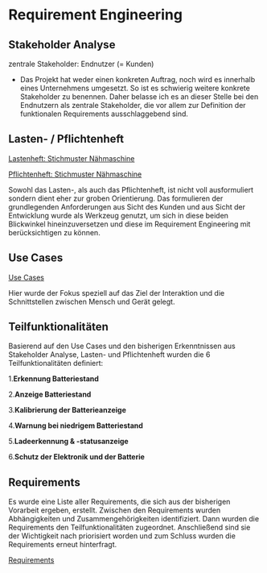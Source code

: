 # Requirement Engineering

## Stakeholder Analyse

zentrale Stakeholder: Endnutzer (= Kunden)

* Das Projekt hat weder einen konkreten Auftrag, noch wird es innerhalb eines Unternehmens umgesetzt. So ist es
  schwierig weitere konkrete Stakeholder zu benennen. Daher belasse ich es an dieser Stelle bei den Endnutzern als
  zentrale Stakeholder, die vor allem zur Definition der funktionalen Requirements ausschlaggebend sind.

## Lasten- / Pflichtenheft

[Lastenheft:  Stichmuster Nähmaschine](docs/referenced/Requirement_Engineering/Lastenheft.md)

[Pflichtenheft: Stichmuster Nähmaschine](/Requirement_Engineering/Pflichtenheft.md)

Sowohl das Lasten-, als auch das Pflichtenheft, ist nicht voll ausformuliert sondern dient eher zur groben Orientierung.
Das formulieren der grundlegenden Anforderungen aus Sicht des Kunden und aus Sicht der Entwicklung wurde als Werkzeug
genutzt, um sich in diese beiden Blickwinkel hineinzuversetzen und diese im Requirement Engineering mit berücksichtigen
zu können.

## Use Cases

[Use Cases](./referenziert/Requirement_Engineering/Use_cases.md)

Hier wurde der Fokus speziell auf das Ziel der Interaktion und die Schnittstellen zwischen Mensch und Gerät gelegt.

## Teilfunktionalitäten

Basierend auf den Use Cases und den bisherigen Erkenntnissen aus Stakeholder Analyse, Lasten- und Pflichtenheft wurden
die 6 Teilfunktionalitäten definiert:

1.**Erkennung Batteriestand**

2.**Anzeige Batteriestand**

3.**Kalibrierung der Batterieanzeige**

4.**Warnung bei niedrigem Batteriestand**

5.**Ladeerkennung & -statusanzeige**

6.**Schutz der Elektronik und der Batterie**

## Requirements

Es wurde eine Liste aller Requirements, die sich aus der bisherigen Vorarbeit ergeben, erstellt. Zwischen den
Requirements wurden Abhängigkeiten und Zusammengehörigkeiten identifiziert. Dann wurden die Requirements den
Teilfunktionalitäten zugeordnet. Anschließend sind sie der Wichtigkeit nach priorisiert worden und zum Schluss wurden
die Requirements erneut hinterfragt.

[Requirements](Requirements.md)
